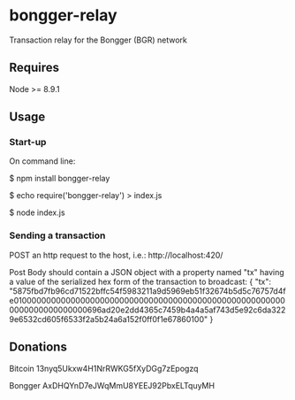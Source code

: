 # bongger-relay


Transaction relay for the Bongger (BGR) network



## Requires



Node >= 8.9.1



## Usage



### Start-up
On command line:

$ npm install bongger-relay



$ echo require('bongger-relay') > index.js

$ node index.js


### Sending a transaction

POST an http request to the host, i.e.: http://localhost:420/

Post Body should contain a JSON object with a property named "tx" having a value of the serialized hex form of the transaction to broadcast: { "tx": "5875fbd7fb96cd71522bffc54f5983211a9d5969eb51f32674b5d5c76757d4fe010000000000000000000000000000000000000000000000000000000000000000000000696ad20e2dd4365c7459b4a4a5af743d5e92c6da3229e6532cd605f6533f2a5b24a6a152f0ff0f1e67860100" }

## Donations

Bitcoin 13nyq5Ukxw4H1NrRWKG5fXyDGg7zEpogzq

Bongger AxDHQYnD7eJWqMmU8YEEJ92PbxELTquyMH